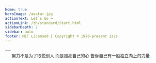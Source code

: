 ```yaml
---
home: true
heroImage: /avatar.jpg
actionText: Let`s Go →
actionLink: /zh/standard/Start.html
sidebarDepth: 2
sidebar: auto
footer: MIT Licensed | Copyright © 1970-present 1z2s
---
```


<div style="text-align: center">
  <Bit/>
</div>
---
<div>
  <center>努力不是为了取悦别人 而是照亮自己的心 告诉自己有一股独立向上的力量.</center>
  <br/>
</div>

<!-- <div class="features">
  <div class="feature">
    <h2>勤于总结</h2>
    <p>不断总结过去的知识点。</p>
  </div>
  <div class="feature">
    <h2>乐于学习</h2>
    <p>不断接触学习新的知识点。</p>
  </div>
  <div class="feature">
    <h2>终于实践</h2>
    <p>不断在项目中锤炼知识点。</p>
  </div>
</div> -->

<!-- ### 起步就像数 1, 2, 3 一样容易

``` bash
# 安装
yarn global add vuepress # 或 npm install -g vuepress

# 创建一个 markdown 文件
echo '# Hello VuePress' > README.md

# 开始编写
vuepress dev

# 构建为静态文件
vuepress build
```

::: warning 兼容性注意事项
VuePress 要求 Node.js >= 8。
::: -->
